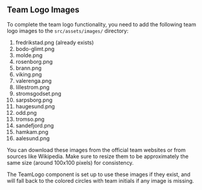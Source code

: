 ## Team Logo Images

To complete the team logo functionality, you need to add the following team logo images to the `src/assets/images/` directory:

1. fredrikstad.png (already exists)
2. bodo-glimt.png
3. molde.png
4. rosenborg.png
5. brann.png
6. viking.png
7. valerenga.png
8. lillestrom.png
9. stromsgodset.png
10. sarpsborg.png
11. haugesund.png
12. odd.png
13. tromso.png
14. sandefjord.png
15. hamkam.png
16. aalesund.png

You can download these images from the official team websites or from sources like Wikipedia. Make sure to resize them to be approximately the same size (around 100x100 pixels) for consistency.

The TeamLogo component is set up to use these images if they exist, and will fall back to the colored circles with team initials if any image is missing.
